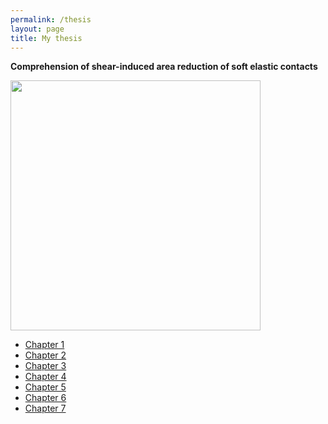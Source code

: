 ```yaml
---
permalink: /thesis
layout: page
title: My thesis
---
```


**Comprehension of shear-induced area reduction of soft elastic contacts**

<img src="{https://github.com/marianads/marianads.github.io/blob/main/assets/imgs/GraphicalAbstractMyThesis.png}" style="width:400px"><br>


* [Chapter 1]()
* [Chapter 2]()
* [Chapter 3]()
* [Chapter 4]()
* [Chapter 5]()
* [Chapter 6]()
* [Chapter 7]()
